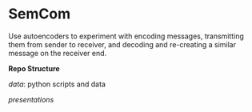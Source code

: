 # SemCom

Use autoencoders to experiment with encoding messages, transmitting them from sender to receiver, and decoding and re-creating a similar message on the receiver end.

**Repo Structure**

_data_: python scripts and data

_presentations_
